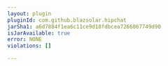 ```yaml
---
layout: plugin
pluginId: com.github.blazsolar.hipchat
jarSha1: a6d7884f1ea6c11ce9d18fdbcea7266867749d90
isJarAvailable: true
error: NONE
violations: []

---
```

